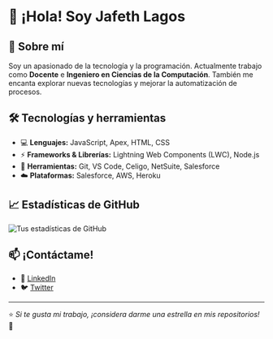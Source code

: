 # 👋 ¡Hola! Soy Jafeth Lagos

## 🚀 Sobre mí
Soy un apasionado de la tecnología y la programación. Actualmente trabajo como **Docente** e **Ingeniero en Ciencias de la Computación**. También me encanta explorar nuevas tecnologías y mejorar la automatización de procesos.

## 🛠️ Tecnologías y herramientas
- 💻 **Lenguajes:** JavaScript, Apex, HTML, CSS
- ⚡ **Frameworks & Librerías:** Lightning Web Components (LWC), Node.js
- 🔧 **Herramientas:** Git, VS Code, Celigo, NetSuite, Salesforce
- ☁️ **Plataformas:** Salesforce, AWS, Heroku

## 📈 Estadísticas de GitHub
![Tus estadísticas de GitHub](https://github-readme-stats.vercel.app/api?username=tuusuario&show_icons=true&theme=radical)

## 📫 ¡Contáctame!
- 💼 [LinkedIn](https://www.linkedin.com/in/lagos788/)
- 🐦 [Twitter](https://twitter.com/lagos788)

---
⭐️ _Si te gusta mi trabajo, ¡considera darme una estrella en mis repositorios!_ 🚀
